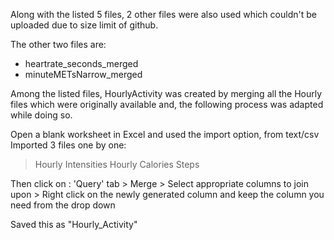 Along with the listed 5 files, 2 other files were also used which couldn't be uploaded due to size limit of github.

The other two files are:
- heartrate_seconds_merged
- minuteMETsNarrow_merged

Among the listed files, HourlyActivity was created by merging all the Hourly files which were originally available and, the following process was adapted while doing so.

Open a blank worksheet in Excel and used the import option, from text/csv
Imported 3 files one by one:
> Hourly Intensities
> Hourly Calories
> Steps

Then click on : 'Query' tab > Merge > Select appropriate columns to join upon > Right click on the newly generated column and keep the column you need from the drop down

Saved this as "Hourly_Activity"
